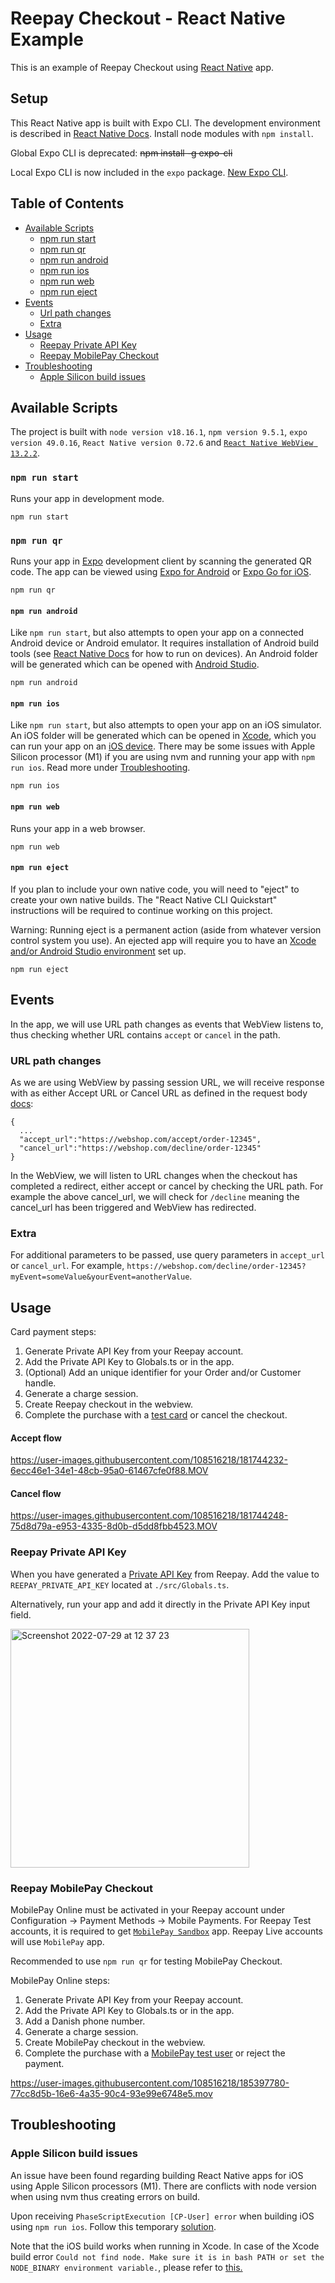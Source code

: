 # Reepay Checkout - React Native Example

This is an example of Reepay Checkout using [React Native](https://reactnative.dev/) app.

## Setup

This React Native app is built with Expo CLI. The development environment is described in [React Native Docs](https://reactnative.dev/docs/environment-setup). Install node modules with `npm install`.

Global Expo CLI is deprecated:
~~npm install -g expo-cli~~

Local Expo CLI is now included in the `expo` package. [New Expo CLI](https://blog.expo.dev/the-new-expo-cli-f4250d8e3421).

## Table of Contents

- [Available Scripts](#available-scripts)
  - [npm run start](#npm-run-start)
  - [npm run qr](#npm-run-qr)
  - [npm run android](#npm-run-android)
  - [npm run ios](#npm-run-ios)
  - [npm run web](#npm-run-web)
  - [npm run eject](#npm-run-eject)
- [Events](#events)
  - [Url path changes](#url-path-changes)
  - [Extra](#extra)
- [Usage](#usage)
  - [Reepay Private API Key](#reepay-private-api-key)
  - [Reepay MobilePay Checkout](#reepay-mobilepay-checkout)
- [Troubleshooting](#troubleshooting)
  - [Apple Silicon build issues](#apple-silicon-build-issues)

## Available Scripts

The project is built with `node version v18.16.1`, `npm version 9.5.1`, `expo version 49.0.16`, `React Native version 0.72.6` and [`React Native WebView 13.2.2`](https://github.com/react-native-webview/react-native-webview).

### `npm run start`

Runs your app in development mode.

```
npm run start
```

### `npm run qr`

Runs your app in [Expo](https://expo.dev/) development client by scanning the generated QR code. The app can be viewed using [Expo for Android](https://play.google.com/store/apps/details?id=host.exp.exponent) or [Expo Go for iOS](https://apps.apple.com/us/app/expo-go/id982107779).

```
npm run qr
```

#### `npm run android`

Like `npm run start`, but also attempts to open your app on a connected Android device or Android emulator. It requires installation of Android build tools (see [React Native Docs](https://reactnative.dev/docs/running-on-device) for how to run on devices). An Android folder will be generated which can be opened with [Android Studio](https://developer.android.com/studio).

```
npm run android
```

#### `npm run ios`

Like `npm run start`, but also attempts to open your app on an iOS simulator. An iOS folder will be generated which can be opened in [Xcode](https://developer.apple.com/xcode/), which you can run your app on an [iOS device](https://reactnative.dev/docs/running-on-device#running-your-app-on-ios-devices). There may be some issues with Apple Silicon processor (M1) if you are using nvm and running your app with `npm run ios`. Read more under [Troubleshooting](#troubleshooting).

```
npm run ios
```

#### `npm run web`

Runs your app in a web browser.

```
npm run web
```

#### `npm run eject`

If you plan to include your own native code, you will need to "eject" to create your own native builds. The "React Native CLI Quickstart" instructions will be required to continue working on this project.

Warning: Running eject is a permanent action (aside from whatever version control system you use). An ejected app will require you to have an [Xcode and/or Android Studio environment](https://reactnative.dev/docs/environment-setup) set up.

```
npm run eject
```

## Events
In the app, we will use URL path changes as events that WebView listens to, thus checking whether URL contains `accept` or `cancel` in the path. 

### URL path changes
As we are using WebView by passing session URL, we will receive response with as either Accept URL or Cancel URL as defined in the request body [docs](https://docs.reepay.com/reference/createchargesession):
```
{
  ...
  "accept_url":"https://webshop.com/accept/order-12345",
  "cancel_url":"https://webshop.com/decline/order-12345"
}
```
In the WebView, we will listen to URL changes when the checkout has completed a redirect, either accept or cancel by checking the URL path. For example the above cancel_url, we will check for `/decline` meaning the cancel_url has been triggered and WebView has redirected. 

### Extra
For additional parameters to be passed, use query parameters in `accept_url` or `cancel_url`. For example, `https://webshop.com/decline/order-12345?myEvent=someValue&yourEvent=anotherValue`.

## Usage

Card payment steps:

1. Generate Private API Key from your Reepay account.
2. Add the Private API Key to Globals.ts or in the app.
3. (Optional) Add an unique identifier for your Order and/or Customer handle.
4. Generate a charge session.
5. Create Reepay checkout in the webview.
6. Complete the purchase with a [test card](https://reference.reepay.com/api/#testing) or cancel the checkout.

#### Accept flow

https://user-images.githubusercontent.com/108516218/181744232-6ecc46e1-34e1-48cb-95a0-61467cfe0f88.MOV

#### Cancel flow

https://user-images.githubusercontent.com/108516218/181744248-75d8d79a-e953-4335-8d0b-d5dd8fbb4523.MOV

### Reepay Private API Key

When you have generated a [Private API Key](https://app.reepay.com/#/rp/dev/api) from Reepay. Add the value to `REEPAY_PRIVATE_API_KEY` located at `./src/Globals.ts`.

Alternatively, run your app and add it directly in the Private API Key input field.

<img width="382" alt="Screenshot 2022-07-29 at 12 37 23" src="https://user-images.githubusercontent.com/108516218/181742087-5f6f5a55-be59-41fe-9768-377a5c5bbb04.png">

### Reepay MobilePay Checkout

MobilePay Online must be activated in your Reepay account under Configuration -> Payment Methods -> Mobile Payments. For Reepay Test accounts, it is required to get [`MobilePay Sandbox`](https://developer.mobilepay.dk/products/online/getting-started) app. Reepay Live accounts will use `MobilePay` app.

Recommended to use `npm run qr` for testing MobilePay Checkout.

MobilePay Online steps:

1. Generate Private API Key from your Reepay account.
2. Add the Private API Key to Globals.ts or in the app.
3. Add a Danish phone number.
4. Generate a charge session.
5. Create MobilePay checkout in the webview.
6. Complete the purchase with a [MobilePay test user](https://developer.mobilepay.dk/products/online/test) or reject the payment.

https://user-images.githubusercontent.com/108516218/185397780-77cc8d5b-16e6-4a35-90c4-93e99e6748e5.mov

## Troubleshooting

### Apple Silicon build issues

An issue have been found regarding building React Native apps for iOS using Apple Silicon processors (M1). There are conflicts with node version when using nvm thus creating errors on build.

Upon receiving `PhaseScriptExecution [CP-User] error` when building iOS using `npm run ios`. Follow this temporary [solution](https://stackoverflow.com/questions/66742033/phasescriptexecution-cp-user-error-in-react-native/70309731#70309731).

Note that the iOS build works when running in Xcode. In case of the Xcode build error `Could not find node. Make sure it is in bash PATH or set the NODE_BINARY environment variable.`, please refer to [this.](https://stackoverflow.com/a/67342683/18702051)
